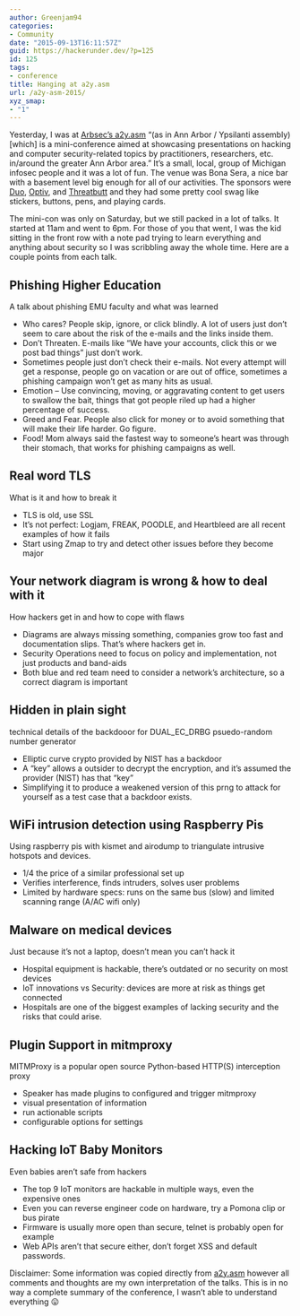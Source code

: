 ```yaml
---
author: Greenjam94
categories:
- Community
date: "2015-09-13T16:11:57Z"
guid: https://hackerunder.dev/?p=125
id: 125
tags:
- conference
title: Hanging at a2y.asm
url: /a2y-asm-2015/
xyz_smap:
- "1"
---
```


Yesterday, I was at [Arbsec’s a2y.asm](http://www.arbsec.org/a2y.asm) “(as in Ann Arbor / Ypsilanti assembly) \[which\] is a mini-conference aimed at showcasing presentations on hacking and computer security-related topics by practitioners, researchers, etc. in/around the greater Ann Arbor area.” It’s a small, local, group of Michigan infosec people and it was a lot of fun. The venue was Bona Sera, a nice bar with a basement level big enough for all of our activities. The sponsors were [Duo](https://www.duosecurity.com/), [Optiv](https://www.optiv.com/), and [Threatbutt](http://threatbutt.com/) and they had some pretty cool swag like stickers, buttons, pens, and playing cards.

The mini-con was only on Saturday, but we still packed in a lot of talks. It started at 11am and went to 6pm. For those of you that went, I was the kid sitting in the front row with a note pad trying to learn everything and anything about security so I was scribbling away the whole time. Here are a couple points from each talk.

## Phishing Higher Education

A talk about phishing EMU faculty and what was learned

- Who cares? People skip, ignore, or click blindly. A lot of users just don’t seem to care about the risk of the e-mails and the links inside them.
- Don’t Threaten. E-mails like “We have your accounts, click this or we post bad things” just don’t work.
- Sometimes people just don’t check their e-mails. Not every attempt will get a response, people go on vacation or are out of office, sometimes a phishing campaign won’t get as many hits as usual.
- Emotion – Use convincing, moving, or aggravating content to get users to swallow the bait, things that got people riled up had a higher percentage of success.
- Greed and Fear. People also click for money or to avoid something that will make their life harder. Go figure.
- Food! Mom always said the fastest way to someone’s heart was through their stomach, that works for phishing campaigns as well.

## Real word TLS

What is it and how to break it

- TLS is old, use SSL
- It’s not perfect: Logjam, FREAK, POODLE, and Heartbleed are all recent examples of how it fails
- Start using Zmap to try and detect other issues before they become major

## Your network diagram is wrong &amp; how to deal with it

How hackers get in and how to cope with flaws

- Diagrams are always missing something, companies grow too fast and documentation slips. That’s where hackers get in.
- Security Operations need to focus on policy and implementation, not just products and band-aids
- Both blue and red team need to consider a network’s architecture, so a correct diagram is important

## Hidden in plain sight

technical details of the backdooor for DUAL\_EC\_DRBG psuedo-random number generator

- Elliptic curve crypto provided by NIST has a backdoor
- A “key” allows a outsider to decrypt the encryption, and it’s assumed the provider (NIST) has that “key”
- Simplifying it to produce a weakened version of this prng to attack for yourself as a test case that a backdoor exists.

## WiFi intrusion detection using Raspberry Pis

Using raspberry pis with kismet and airodump to triangulate intrusive hotspots and devices.

- 1/4 the price of a similar professional set up
- Verifies interference, finds intruders, solves user problems
- Limited by hardware specs: runs on the same bus (slow) and limited scanning range (A/AC wifi only)

## Malware on medical devices

Just because it’s not a laptop, doesn’t mean you can’t hack it

- Hospital equipment is hackable, there’s outdated or no security on most devices
- IoT innovations vs Security: devices are more at risk as things get connected
- Hospitals are one of the biggest examples of lacking security and the risks that could arise.

## Plugin Support in mitmproxy

MITMProxy is a popular open source Python-based HTTP(S) interception proxy

- Speaker has made plugins to configured and trigger mitmproxy
- visual presentation of information
- run actionable scripts
- configurable options for settings

## Hacking IoT Baby Monitors

Even babies aren’t safe from hackers

- The top 9 IoT monitors are hackable in multiple ways, even the expensive ones
- Even you can reverse engineer code on hardware, try a Pomona clip or bus pirate
- Firmware is usually more open than secure, telnet is probably open for example
- Web APIs aren’t that secure either, don’t forget XSS and default passwords.

Disclaimer: Some information was copied directly from [a2y.asm](http://www.arbsec.org/a2y.asm) however all comments and thoughts are my own interpretation of the talks. This is in no way a complete summary of the conference, I wasn’t able to understand everything 😛